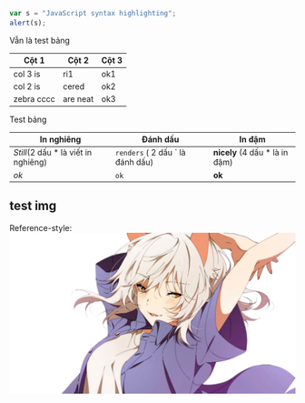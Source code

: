 ```javascript
var s = "JavaScript syntax highlighting";
alert(s);
```

Vẫn là test bảng

| Cột 1        | Cột 2         | Cột 3     |
| ------------- |-------------| ---------|
| col 3 is      | ri1 | ok1 |
| col 2 is      | cered      |  ok2 |
| zebra cccc | are neat      |   ok3 |

Test bảng

In nghiêng | Đánh dấu | In đậm
--- | --- | ---
*Still*(2 dấu * là viết in nghiêng) | `renders` ( 2 dấu ` là đánh dấu) | **nicely** (4 dấu * là in đậm)
*ok* | `ok` | **ok**

## test img

Reference-style: 
![alt text][logo]

[logo]: https://github.com/shounen-chiemi/baitaplon/blob/master/hanekawa.jpg "Logo Title Text 2"
